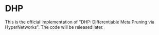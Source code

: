 # DHP
This is the official implementation of "DHP: Differentiable Meta Pruning via HyperNetworks". The code will be released later.

